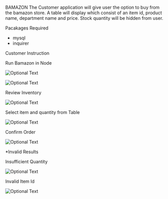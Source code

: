BAMAZON
The Customer application will give user the option to buy from the bamazon store. A table will display which consist of an item id, product name, department name and price. Stock quantity will be hidden from user.

Pacakages Required
- mysql
- inquirer

Customer Instruction 

Run Bamazon in Node

![Optional Text](../master/assets/login.png)

![Optional Text](../master/assets/execute_node.png)

Review Inventory

![Optional Text](../master/assets/view_inventory.png)

Select item and quantity from Table 

![Optional Text](../master/assets/select_item.png)

Confirm Order

![Optional Text](../master/assets/selected_results.png)


*Invalid Results

Insufficient Quantity

![Optional Text](../master/assets/insufficient.png)

Invalid Item Id

![Optional Text](../master/assets/invalid_id.png)



 

 

 

 

 

 

 


